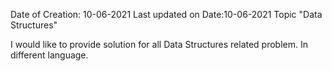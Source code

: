 Date of Creation: 10-06-2021
Last updated on Date:10-06-2021
Topic "Data Structures"

I would like to provide solution for all Data Structures related problem.
In different language.
